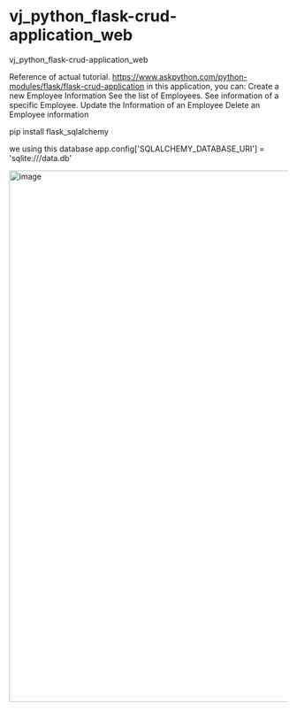 # vj_python_flask-crud-application_web
vj_python_flask-crud-application_web

Reference of actual tutorial. 
https://www.askpython.com/python-modules/flask/flask-crud-application
in this application, you can:
Create a new Employee Information
See the list of Employees.
See information of a specific Employee.
Update the Information of an Employee
Delete an Employee information

pip install flask_sqlalchemy

we using this database 
app.config['SQLALCHEMY_DATABASE_URI'] = 'sqlite:///data.db'

<img width="960" alt="image" src="https://github.com/user-attachments/assets/aad152c2-8e3f-44af-97b9-8d13d6848fba">
